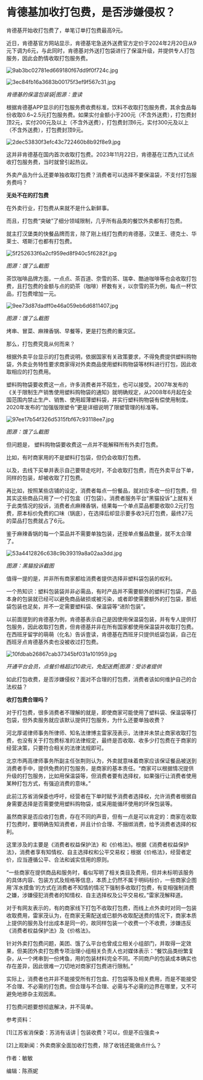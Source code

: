 # 肯德基加收打包费，是否涉嫌侵权？

肯德基开始收打包费了，单笔订单打包费最高9元。

近日，肯德基官方网站显示，肯德基宅急送外送费官方定价于2024年2月20日从9元下调为6元，与此同时，肯德基对外送打包袋进行了保温升级，并提供专人打包服务，因此会酌情收取打包服务费。

![9ab3bc02781ed669180f67dd9f0f724c.jpg](https://raw.githubusercontent.com/qqhsx/qqnews_image/main/2024/02/28/肯德基加收打包费，是否涉嫌侵权？/9ab3bc02781ed669180f67dd9f0f724c.jpg)

![3ec84fb16a3683b00175f3ef9f567c31.jpg](https://raw.githubusercontent.com/qqhsx/qqnews_image/main/2024/02/28/肯德基加收打包费，是否涉嫌侵权？/3ec84fb16a3683b00175f3ef9f567c31.jpg)

_肯德基的保温包装袋|图源：壹读_

根据肯德基APP显示的打包服务费收费标准，饮料不收取打包服务费，其余食品每份收取0.6~2.5元打包服务费。如果实付金额小于200元（不含外送费），打包费封顶2元，实付200元及以上（不含外送费），打包费封顶6元，实付300元及以上（不含外送费），打包费封顶9元。

![2dec53830f3efc43c722460b8b92f8e9.jpg](https://raw.githubusercontent.com/qqhsx/qqnews_image/main/2024/02/28/肯德基加收打包费，是否涉嫌侵权？/2dec53830f3efc43c722460b8b92f8e9.jpg)

这并非肯德基在国内首次收取打包费。2023年11月22日，肯德基在江西九江试点收打包服务费，当时就曾引起热议。

外卖产品为什么还要单独收取打包费？消费者可以选择不要保温袋，不支付打包服务费吗？

**无处不在的打包费**

在外卖行业，打包费从来就不是什么新鲜事。

而且，打包费“突破”了细分领域限制，几乎所有品类的餐饮外卖都有打包费。

就主打汉堡类的快餐品牌而言，除了刚上线打包费的肯德基，汉堡王、德克士、华莱士、塔斯汀也都有打包费。

![5f252633f6a2cf959ed8f940c5f6282f.jpg](https://raw.githubusercontent.com/qqhsx/qqnews_image/main/2024/02/28/肯德基加收打包费，是否涉嫌侵权？/5f252633f6a2cf959ed8f940c5f6282f.jpg)

_图源：饿了么截图_

茶饮咖啡品牌方面，一点点、茶百道、奈雪的茶、瑞幸、酷迪咖啡等也会收取打包费，且打包费的金额与点的奶茶（咖啡）杯数有关，以奈雪的茶为例，每点一杯饮品，打包费增加一元。

![9ee73d87dadff0e46a059eb6d6811407.jpg](https://raw.githubusercontent.com/qqhsx/qqnews_image/main/2024/02/28/肯德基加收打包费，是否涉嫌侵权？/9ee73d87dadff0e46a059eb6d6811407.jpg)

 _图源：饿了么截图_

烤串、冒菜、麻辣香锅、早餐等，更是打包费的重灾区。

那么，打包费究竟从何而来？

根据外卖平台显示的打包费说明，依据国家有关政策要求，不得免费提供塑料购物袋，外卖业务特性要求商家得对外卖商品使用塑料购物袋等材料进行打包，因此收取相应的打包费用。

塑料购物袋要收费这一点，许多消费者并不陌生，也可以接受。2007年发布的《关于限制生产销售使用塑料购物袋的通知》就明确规定，从2008年6月起在全国范围内禁止生产、销售、使用超薄塑料袋，并实行塑料购物袋有偿使用制度。2020年发布的“加强版限塑令”更是详细说明了限塑管理的标准等。

![97ee17b54f326d5315fbf67c93118ee7.jpg](https://raw.githubusercontent.com/qqhsx/qqnews_image/main/2024/02/28/肯德基加收打包费，是否涉嫌侵权？/97ee17b54f326d5315fbf67c93118ee7.jpg)

_图源：饿了么截图_

但问题是， 塑料购物袋要收费这一点并不能解释所有外卖打包费。

比如，有时商家用的不是塑料打包袋，但仍会收取打包费。

以及，去线下买单并表示自己要带走吃时，不会收取打包费，而在外卖平台下单，同样的包装，却被收取了打包费。

再比如，按照某些店铺的设定，消费者每点一份餐品，就对应多收一份打包费，但其实这些商品只用了一个打包盒（打包袋）。消费者服务平台“黑猫投诉”上就有关于此类情况的投诉，消费者点麻辣香锅，结果每一个单点菜品都要收取0.2元打包费，原本标价免费的口味（锅底），在选择后却显示要多收3元打包费，最终27元的菜品打包费就占了6元。

鉴于麻辣香锅的每一个菜品并不需要单独包装，还按单点餐品数量，就不太合理了。

![53a4412826c638c9b39319a8a02aa3dd.jpg](https://raw.githubusercontent.com/qqhsx/qqnews_image/main/2024/02/28/肯德基加收打包费，是否涉嫌侵权？/53a4412826c638c9b39319a8a02aa3dd.jpg)

_图源：黑猫投诉截图_

值得一提的是，并非所有商家都给消费者提供选择非塑料袋包装的权利。

一个热知识：塑料包装袋并非必需品，有时产品并不需要额外的塑料打包袋，产品本身的包装就已经可以避免商品破损或被污染，或者即使需要额外的打包袋，那纸袋包装也足矣，并不一定需要塑料袋、保温袋等“进阶包装”。

以前面提到的肯德基为例，肯德基表示自己是因使用保温袋包装，并有专人提供打包服务，因此收取打包费，但肯德基并非在所有国家都使用保温袋并收取打包费。在西班牙留学的萌萌（化名）告诉壹读，肯德基在西班牙只提供纸袋包装，自己在西班牙点肯德基外卖也没被收过打包费。

![10fdbab26867cab37345bf031a101959.jpg](https://raw.githubusercontent.com/qqhsx/qqnews_image/main/2024/02/28/肯德基加收打包费，是否涉嫌侵权？/10fdbab26867cab37345bf031a101959.jpg)

_开通平台会员，点餐价格超过10欧元，免配送费|图源：受访者提供_

如此打包收费，是否涉嫌侵权？面对不合理的打包费，消费者该如何维护自己的合法权益？

**收打包费合理吗？**

对于打包费，很多消费者不理解的就是，即使商家可能使用了塑料袋、保温袋等打包袋，但外卖服务就应该默认提供打包服务，为什么还要单独收费？

河北厚诺律师事务所律师、知名法律博主雷家茂表示，法律并未禁止商家收取打包费，也没有关于打包费标准的法律规定，最终是否收取、收多少打包费在于商家的经营决策，只要符合相关的法律法规即可。

北京市两高律师事务所副主任张荆则认为，外卖就意味着商家应该保证餐品被送到消费者手中，提供免费的打包服务，是商家的基本责任。“商家可以根据情况提供升级的打包服务，比如用保温袋等，但消费者要有选择权，如果强行让消费者使用某种打包方式，有强迫消费的意味。”

此前江苏省消保委也呼吁，经营者在下单时赋予消费者选择权，允许消费者根据自身需要选择是否需要使用塑料购物袋，或采用能循环使用的环保包装等。

虽然商家是否应收打包费，存在不同的声音，但有一点是可以肯定的：商家在收取打包费时，要明确告知消费者，并且计价合理、不捆绑消费，给予消费者选择的权利。

这里涉及的主要是《消费者权益保护法》和《价格法》。根据《消费者权益保护法》，消费者享有知情权、自主选择权和公平交易权；根据《价格法》，经营者定价，应当遵循公平、合法和诚实信用的原则。

“一些商家在提供商品和服务时，看似写明了相关类目及费用，但并未标明该服务的具体内容、包装方式及规格等信息，本质上仍然不属于明码标价，一些商家企图用‘浑水摸鱼’的方式在消费者不知情的情况下强制多收取打包费，有变相强制消费之嫌，涉嫌侵犯消费者的知情权、自主选择权及公平交易权。”雷家茂解释道。

对于有网友表示的，有的商家线下打包不收取打包费，而线上点外卖时对同一包装收取费用，雷家茂认为，在商家无需配送或已额外收取配送费的情况下，商家本质上提供的服务及付出成本是同一的，故同样包装一个收费一个不收费，涉嫌违反《消费者权益保护法》及《价格法》。

针对外卖打包费问题，美团、饿了么平台也曾成立相关小组部门，并取得一定效果，但美团外卖打包费专项治理小组相关负责人也对媒体表示：“餐饮品类纷繁复杂，从一个烤串到一份烤鱼，用的包装材料完全不同。不同商户的包装成本确实也存在差异，因此很难一刀切地对商家打包费进行限制。”

实际上，消费者也并非不能接受所有打包盒、打包袋等及相关费用，而是不能接受不合理、不必需的打包费。但合理与不合理、必需与不必需的边界在哪里，又不可避免地掺杂主观因素。

打包费问题要想彻底解决，并不简单。

参考资料：

[1]江苏省消保委：苏消有话讲 | 包装收费？可以，但是不应强卖→

[2]上观新闻：外卖商家全面加收打包费，除了收钱还能做点什么？

作者：敏敏

编辑：陈燕妮

